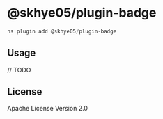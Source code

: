 # @skhye05/plugin-badge

```javascript
ns plugin add @skhye05/plugin-badge
```

## Usage

// TODO

## License

Apache License Version 2.0
